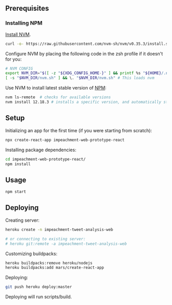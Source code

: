 

## Prerequisites

### Installing NPM

[Install NVM](https://github.com/nvm-sh/nvm#install--update-script).

```sh
curl -o- https://raw.githubusercontent.com/nvm-sh/nvm/v0.35.3/install.sh | bash
```

Configure NVM by placing the following code in the zsh profile if it doesn't for you:

```sh
# NVM CONFIG
export NVM_DIR="$([ -z "${XDG_CONFIG_HOME-}" ] && printf %s "${HOME}/.nvm" || printf %s "${XDG_CONFIG_HOME}/nvm")"
[ -s "$NVM_DIR/nvm.sh" ] && \. "$NVM_DIR/nvm.sh" # This loads nvm
```

Use NVM to install latest stable version of [NPM](https://nodejs.org/en/):

```sh
nvm ls-remote  # checks for available versions
nvm install 12.18.3 # installs a specific version, and automatically starts using it
```

## Setup

Initializing an app for the first time (if you were starting from scratch):

```sh
npx create-react-app impeachment-web-prototype-react
```

Installing package dependencies:

```sh
cd impeachment-web-prototype-react/
npm install
```

## Usage

```sh
npm start
```

## Deploying

Creating server:

```sh
heroku create -n impeachment-tweet-analysis-web

# or connecting to existing server:
# heroku git:remote -a impeachment-tweet-analysis-web
```

Customizing buildpacks:

```sh
heroku buildpacks:remove heroku/nodejs
heroku buildpacks:add mars/create-react-app
```

Deploying:

```sh
git push heroku deploy:master
```

Deploying will run scripts/build.

